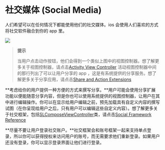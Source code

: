 # 社交媒体 (Social Media)

人们希望可以在任何情况下都能使用他们的社交媒体。ios 会使用人们喜欢的方式将社交软件融合到你的 app 里。

![](images/social_media_sharing_2x.png)

> **提示**
> 
> 当用户点击动作按钮，他们会得到一个类似上图中的视图控制器。想了解更多关于视图控制器，请点击[Activity View Controller](https://developer.apple.com/library/ios/documentation/UserExperience/Conceptual/MobileHIG/ContentViews.html#//apple_ref/doc/uid/TP40006556-CH13-SW121)
> 活动视图控制器中间的那行列出了可以让用户分享的 app ，这是有系统提供的分享服务。想了解更多关于分享应用，请点击[Share and Action Extensions](https://developer.apple.com/library/ios/documentation/UserExperience/Conceptual/MobileHIG/AppExtensions.html#//apple_ref/doc/uid/TP40006556-CH67-SW3)

**考虑给你的用户提供一种方便的方式来撰写分享。**用户可能会使用分享扩展功能以便能随意分享内容，但是你也可以使用系统提供的视图控制器，让用户在其中进行编辑操作。你可以在显示给用户编辑之前，预先加载具有自定义内容的撰写试图（在你呈现给用户之后，只有用户可以编辑这些自定义内容）。想了解更多关于社交框架，包括[SLComposeViewController](https://developer.apple.com/library/ios/documentation/NetworkingInternet/Reference/SLComposeViewController_Class/index.html#//apple_ref/occ/cl/SLComposeViewController)类，请点击[Social Framework Reference](https://developer.apple.com/library/ios/documentation/Social/Reference/Social_Framework/index.html#//apple_ref/doc/uid/TP40012233)

**尽量不要让用户登录社交账户。**社交框架会和账号框架一起来支持单点登录，所以你可以获得授权来访问用户的账号，而无需要求他们重新登录。如果用户还没有登录，你可以显示登录界面让他们进行登录。